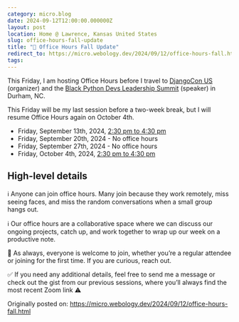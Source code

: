 ```yaml
---
category: micro.blog
date: 2024-09-12T12:00:00.000000Z
layout: post
location: Home @ Lawrence, Kansas United States
slug: office-hours-fall-update
title: "📅 Office Hours Fall Update"
redirect_to: https://micro.webology.dev/2024/09/12/office-hours-fall.html
tags: 
---
```


This Friday, I am hosting Office Hours before I travel to [DjangoCon US](https://2024.djangocon.us) (organizer) and the [Black Python Devs Leadership Summit](https://blackpythondevs.com/leadership-summit-2024/) (speaker) in Durham, NC.

This Friday will be my last session before a two-week break, but I will resume Office Hours again on October 4th.

- Friday, September 13th, 2024, [2:30 pm to 4:30 pm](https://time.is/0230PM_13_September_2024_in_CT?Jeff%27s_Office_Hours)
- Friday, September 20th, 2024 - No office hours
- Friday, September 27th, 2024 - No office hours
- Friday, October 4th, 2024, [2:30 pm to 4:30 pm](https://time.is/0230PM_04_October_2024_in_CT?Jeff%27s_Office_Hours)

High-level details
------------------

ℹ️ Anyone can join office hours. Many join because they work remotely, miss seeing faces, and miss the random conversations when a small group hangs out.

ℹ️ Our office hours are a collaborative space where we can discuss our ongoing projects, catch up, and work together to wrap up our week on a productive note.

🙏 As always, everyone is welcome to join, whether you’re a regular attendee or joining for the first time. If you are curious, reach out.

✅ If you need any additional details, feel free to send me a message or check out the gist from our previous sessions, where you’ll always find the most recent Zoom link ⚠️

Originally posted on: https://micro.webology.dev/2024/09/12/office-hours-fall.html